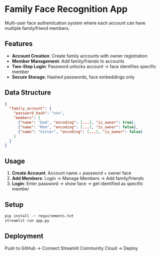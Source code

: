 # Family Face Recognition App

Multi-user face authentication system where each account can have multiple family/friend members.

## Features
- **Account Creation**: Create family accounts with owner registration
- **Member Management**: Add family/friends to accounts
- **Two-Step Login**: Password unlocks account → face identifies specific member
- **Secure Storage**: Hashed passwords, face embeddings only

## Data Structure
```json
{
  "family_account": {
    "password_hash": "xxx",
    "members": [
      {"name": "Dad", "encoding": [...], "is_owner": true},
      {"name": "Mom", "encoding": [...], "is_owner": false},
      {"name": "Sister", "encoding": [...], "is_owner": false}
    ]
  }
}
```

## Usage
1. **Create Account**: Account name + password + owner face
2. **Add Members**: Login → Manage Members → Add family/friends
3. **Login**: Enter password → show face → get identified as specific member

## Setup
```bash
pip install -r requirements.txt
streamlit run app.py
```

## Deployment
Push to GitHub → Connect Streamlit Community Cloud → Deploy